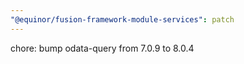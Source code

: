 ```yaml
---
"@equinor/fusion-framework-module-services": patch
---
```


chore: bump odata-query from 7.0.9 to 8.0.4
